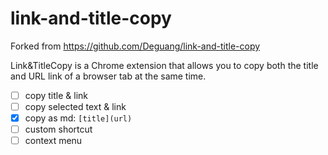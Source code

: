 # link-and-title-copy

Forked from https://github.com/Deguang/link-and-title-copy

Link&amp;TitleCopy is a Chrome extension that allows you to copy both the title and URL link of a browser tab at the same time.

- [ ] copy title & link
- [ ] copy selected text & link
- [x] copy as md: `[title](url)`
- [ ] custom shortcut
- [ ] context menu 